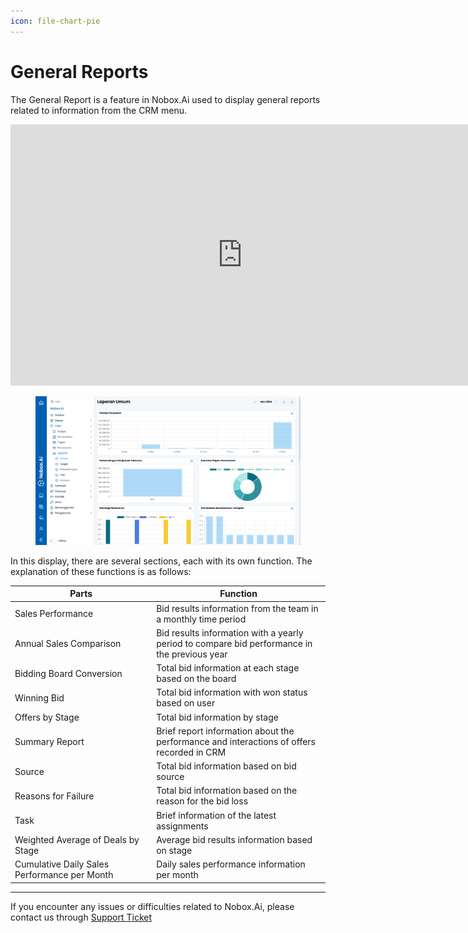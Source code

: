 ```yaml
---
icon: file-chart-pie
---
```


# General Reports

The General Report is a feature in Nobox.Ai used to display general reports related to information from the CRM menu.

<iframe width="742" height="418" src="https://www.youtube.com/embed/Mx9CLZtzYTA/" title="01. Instalasi NoBox Desktop" frameborder="0" allow="accelerometer; autoplay; clipboard-write; encrypted-media; gyroscope; picture-in-picture; web-share" referrerpolicy="strict-origin-when-cross-origin" allowfullscreen></iframe>

<figure><img src="../../.gitbook/assets/1. Laporan Umum.png" alt=""><figcaption></figcaption></figure>

In this display, there are several sections, each with its own function. The explanation of these functions is as follows:

<table><thead><tr><th width="212.20001220703125">Parts</th><th>Function</th></tr></thead><tbody><tr><td>Sales Performance</td><td>Bid results information from the team in a monthly time period</td></tr><tr><td>Annual Sales Comparison</td><td>Bid results information with a yearly period to compare bid performance in the previous year</td></tr><tr><td>Bidding Board Conversion</td><td>Total bid information at each stage based on the board</td></tr><tr><td>Winning Bid</td><td>Total bid information with won status based on user</td></tr><tr><td>Offers by Stage</td><td>Total bid information by stage</td></tr><tr><td>Summary Report</td><td>Brief report information about the performance and interactions of offers recorded in CRM</td></tr><tr><td>Source</td><td>Total bid information based on bid source</td></tr><tr><td>Reasons for Failure</td><td>Total bid information based on the reason for the bid loss</td></tr><tr><td>Task</td><td>Brief information of the latest assignments</td></tr><tr><td>Weighted Average of Deals by Stage</td><td>Average bid results information based on stage</td></tr><tr><td>Cumulative Daily Sales Performance per Month</td><td>Daily sales performance information per month</td></tr></tbody></table>

---

If you encounter any issues or difficulties related to Nobox.Ai, please contact us through [Support Ticket](https://crm.nobox.ai/clients/tickets)
